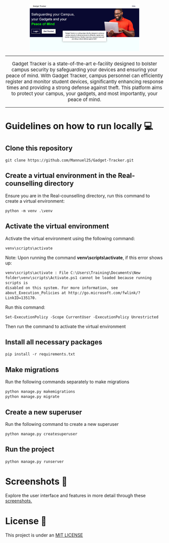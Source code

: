 <div align="center">
<img src="screenshots/homepage.png" alt="TU Counsel" style="display: block; margin: 0 auto width="150" height="150"/>
</div>

<div align="center">
<hr>
<p style="font-size:15px;">Gadget Tracker is a state-of-the-art e-facility designed to bolster campus security by safeguarding your devices and ensuring your peace of mind. With Gadget Tracker, campus personnel can efficiently register and monitor student devices, significantly enhancing response times and providing a strong defense against theft. This platform aims to protect your campus, your gadgets, and most importantly, your peace of mind.</p>
</div>
<hr>

# Guidelines on how to run locally 💻

## Clone this repository

```
git clone https://github.com/Mannuel25/Gadget-Tracker.git
```


## Create a virtual environment in the Real-counselling directory
Ensure you are in the Real-counselling directory, run this command to create a virtual environment:
```
python -m venv .\venv
```
## Activate the virtual environment
Activate the virtual environment using the following command: 
```
venv\scripts\activate
```
Note: Upon running the command **venv\scripts\activate**, if this error shows up:
```
venv\scripts\activate : File C:\Users\Training\Documents\New folder\venv\scripts\Activate.ps1 cannot be loaded because running scripts is 
disabled on this system. For more information, see about_Execution_Policies at http://go.microsoft.com/fwlink/?LinkID=135170.
```
Run this command: 
``` 
Set-ExecutionPolicy -Scope CurrentUser -ExecutionPolicy Unrestricted 
```
Then run the command to activate the virtual environment
## Install all necessary packages 

```
pip install -r requirements.txt
```

## Make migrations
Run the following commands separately to make migrations
```
python manage.py makemigrations
python manage.py migrate
```
## Create a new superuser
Run the following command to create a new superuser
```
python manage.py createsuperuser
```

## Run the project

```
python manage.py runserver
```

# Screenshots 📸
Explore the user interface and features in more detail through these [screenshots.](screenshots)



# License 🔐
This project is under an [MIT LICENSE](LICENSE)

